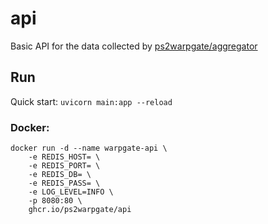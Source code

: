 # api
Basic API for the data collected by [ps2warpgate/aggregator](https://github.com/ps2warpgate/aggregator)  
## Run
Quick start: `uvicorn main:app --reload`  
### Docker:
```docker
docker run -d --name warpgate-api \
    -e REDIS_HOST= \
    -e REDIS_PORT= \
    -e REDIS_DB= \
    -e REDIS_PASS= \
    -e LOG_LEVEL=INFO \
    -p 8080:80 \
    ghcr.io/ps2warpgate/api
```
